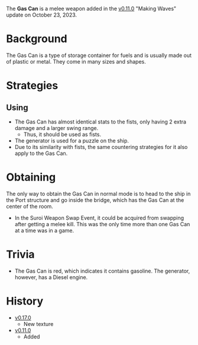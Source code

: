 The **Gas Can** is a melee weapon added in the [v0.11.0](https://github.com/HasangerGames/suroi/releases/tag/v0.11.0) "Making Waves" update on October 23, 2023.

# Background

The Gas Can is a type of storage container for fuels and is usually made out of plastic or metal. They come in many sizes and shapes.

# Strategies

## Using

- The Gas Can has almost identical stats to the fists, only having 2 extra damage and a larger swing range.
  - Thus, it should be used as fists.
- The generator is used for a puzzle on the ship.
- Due to its similarity with fists, the same countering strategies for it also apply to the Gas Can.

# Obtaining

The only way to obtain the Gas Can in normal mode is to head to the ship in the Port structure and go inside the bridge, which has the Gas Can at the center of the room.

- In the Suroi Weapon Swap Event, it could be acquired from swapping after getting a melee kill. This was the only time more than one Gas Can at a time was in a game.

# Trivia

- The Gas Can is red, which indicates it contains gasoline. The generator, however, has a Diesel engine.

# History

- [v0.17.0](https://github.com/HasangerGames/suroi/releases/tag/v0.17.0)
  - New texture
- [v0.11.0](https://github.com/HasangerGames/suroi/releases/tag/v0.11.0)
  - Added
